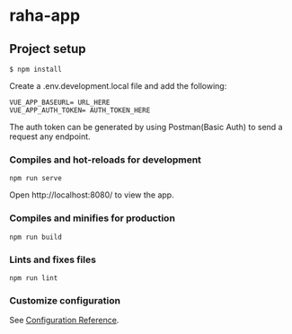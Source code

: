 # raha-app

## Project setup

`$ npm install`

Create a .env.development.local file and add the following:

```
VUE_APP_BASEURL= URL_HERE
VUE_APP_AUTH_TOKEN= AUTH_TOKEN_HERE

```

The auth token can be generated by using Postman(Basic Auth) to send a request any endpoint.

### Compiles and hot-reloads for development

```
npm run serve
```

Open http://localhost:8080/ to view the app.

### Compiles and minifies for production

```
npm run build
```

### Lints and fixes files

```
npm run lint
```

### Customize configuration

See [Configuration Reference](https://cli.vuejs.org/config/).
